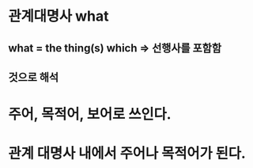# 관계대명사 what 
## what = the thing(s) which => 선행사를 포함함
## 것으로 해석


# 주어, 목적어, 보어로 쓰인다.


# 관계 대명사 내에서 주어나 목적어가 된다.
